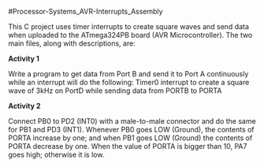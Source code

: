 #Processor-Systems_AVR-Interrupts_Assembly

This C project uses timer interrupts to create square waves and send data when uploaded to the ATmega324PB board (AVR Microcontroller). The two main files, along with descriptions, are:

**Activity 1**

Write a program to get data from Port B and send it to Port A continuously while an interrupt will do the following: Timer0 interrupt to create a square wave of 3kHz on PortD while sending data from PORTB to PORTA

**Activity 2**

Connect PB0 to PD2 (INT0) with a male-to-male connector and do the same for PB1 and PD3 (INT1). Whenever PB0 goes LOW (Ground), the contents of PORTA increase by one; and when PB1 goes LOW (Ground) the contents of PORTA decrease by one. When the value of PORTA is bigger than 10, PA7 goes high; otherwise it is low. 
